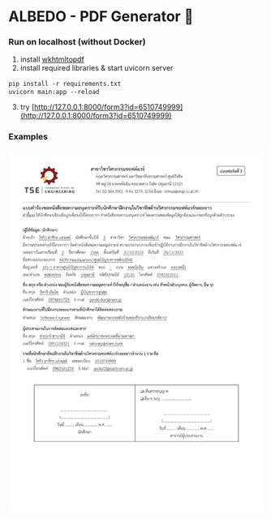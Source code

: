 # ALBEDO - PDF Generator :page_facing_up:

### Run on localhost (without Docker)
1. install [wkhtmltopdf](https://wkhtmltopdf.org/downloads.html)
2. install required libraries & start uvicorn server
```
pip install -r requirements.txt
uvicorn main:app --reload
```
3. try [http://127.0.0.1:8000/form3?id=6510749999](http://127.0.0.1:8000/form3?id=6510749999)

### Examples
<img src="https://github.com/zenosaika/albedo/blob/main/form3example.png">